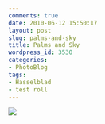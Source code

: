 ```yaml
---
comments: true
date: 2010-06-12 15:50:17
layout: post
slug: palms-and-sky
title: Palms and Sky
wordpress_id: 3530
categories:
- PhotoBlog
tags:
- Hasselblad
- test roll
---
```


![](http://ryanfitzer.com/main/wp-content/uploads/2010/06/2010-06-12-at-13-58-13.jpg)
